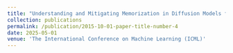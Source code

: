 ```yaml
---
title: "Understanding and Mitigating Memorization in Diffusion Models for Tabular Data"
collection: publications
permalink: /publication/2015-10-01-paper-title-number-4
date: 2025-05-01
venue: 'The International Conference on Machine Learning (ICML)'
---
```

